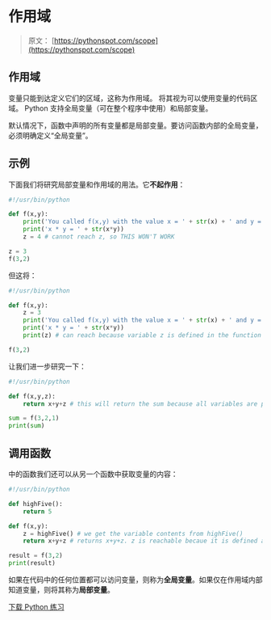 # 作用域

> 原文： [https://pythonspot.com/scope](https://pythonspot.com/scope)

## 作用域

变量只能到达定义它们的区域，这称为作用域。 将其视为可以使用变量的代码区域。 Python 支持全局变量（可在整个程序中使用）和局部变量。

默认情况下，函数中声明的所有变量都是局部变量。要访问函数内部的全局变量，必须明确定义“全局变量”。

## 示例

下面我们将研究局部变量和作用域的用法。它**不起作用**：

```py
#!/usr/bin/python

def f(x,y):
    print('You called f(x,y) with the value x = ' + str(x) + ' and y = ' + str(y))
    print('x * y = ' + str(x*y))
    z = 4 # cannot reach z, so THIS WON'T WORK

z = 3
f(3,2)

```

但这将：

```py
#!/usr/bin/python

def f(x,y):
    z = 3
    print('You called f(x,y) with the value x = ' + str(x) + ' and y = ' + str(y))
    print('x * y = ' + str(x*y))
    print(z) # can reach because variable z is defined in the function

f(3,2)

```

让我们进一步研究一下：

```py
#!/usr/bin/python

def f(x,y,z):
    return x+y+z # this will return the sum because all variables are passed as parameters

sum = f(3,2,1)
print(sum)

```

## 调用函数

中的函数我们还可以从另一个函数中获取变量的内容：

```py
#!/usr/bin/python

def highFive():
    return 5

def f(x,y):
    z = highFive() # we get the variable contents from highFive()
    return x+y+z # returns x+y+z. z is reachable becaue it is defined above

result = f(3,2)
print(result)

```

如果在代码中的任何位置都可以访问变量，则称为**全局变量**。如果仅在作用域内部知道变量，则将其称为**局部变量**。

[下载 Python 练习](https://pythonspot.com/download-python-exercises/)